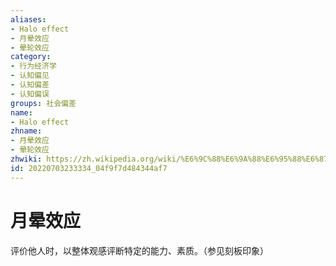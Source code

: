 ```yaml
---
aliases:
- Halo effect
- 月晕效应
- 晕轮效应
category:
- 行为经济学
- 认知偏见
- 认知偏差
- 认知偏误
groups: 社会偏差
name:
- Halo effect
zhname:
- 月晕效应
- 晕轮效应
zhwiki: https://zh.wikipedia.org/wiki/%E6%9C%88%E6%9A%88%E6%95%88%E6%87%89
id: 20220703233334_04f9f7d484344af7
---
```


# 月晕效应

评价他人时，以整体观感评断特定的能力、素质。（参见刻板印象）
